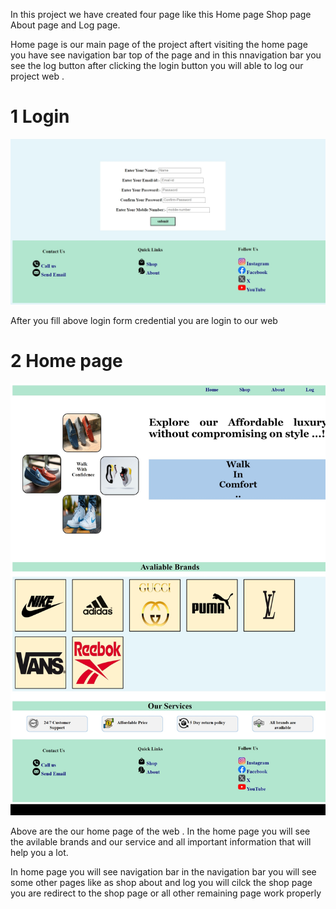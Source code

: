   In this project we have created four page like this Home page Shop page About page and Log page.

Home page is our main page of the project aftert visiting the home page you have see navigation bar top of the page and in this nnavigation bar you see the log button after clicking the login button you will able to log our project web .

# 1 Login
  ![Log page](./screenshot/screenshot1.jpeg)

  After you fill above login form credential you are login to our web 

  # 2 Home page 
  ![Home page](./screenshot/screenshot2.jpeg)

Above are the our home page of the web . In the home page you will see the avilable brands and our service and all important information that will help you a lot.


In home page you will see navigation bar in the navigation bar you will see some other pages like as shop about and log you will cilck the shop page you are redirect to the shop page  or all other remaining page work properly 